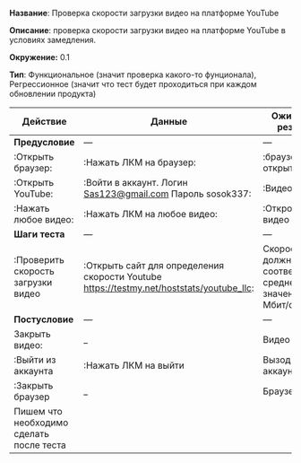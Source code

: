 **Название**: Проверка скорости загрузки видео на платформе YouTube

**Описание**: проверка скорости загрузки видео на платформе YouTube в условиях замедления.

**Окружение:** 0.1 

**Тип**: Функциональное (значит проверка какого-то фунционала), Регрессионное (значит что тест будет проходиться при каждом обновлении продукта)

| Действие                                 | Данные                                                                                   | Ожидаемый результат                                             | Фактический результат            |
|------------------------------------------|------------------------------------------------------------------------------------------|-----------------------------------------------------------------|----------------------------------|
| **Предусловие**                          | —                                                                                        | —                                                               | —                                |
| :Открыть браузер:                        | :Нажать ЛКМ на браузер:                                                                  | :браузер открыт:                                                | :пройдено:                       |
| :Открыть YouTube:                        | :Войти в аккаунт. Логин Sas123@gmail.com Пароль sosok337:                                | :Видео открыто:                                                 | :пройдено:                       |
| :Нажать любое видео:                     | :Нажать ЛКМ на любое видео:                                                              | :Откроется видео                                                | :пройдено                        |
| **Шаги теста**                           | —                                                                                        | —                                                               | —                                |
| :Проверить скорость загрузки видео       | :Открыть сайт для определения скорости Youtube https://testmy.net/hoststats/youtube_llc: | Скорость должна соответствовать среднему значению. 31.9 Мбит/с: | :Скорость составила 13.2 Мбит/с: |
| **Постусловие**                          | —                                                                                        | —                                                               | —                                |
| Закрыть видео:                           | _                                                                                        | Видео закрыто                                                   | :пройдено                        |
| :Выйти из аккаунта                       | :Нажать ЛКМ на выйти                                                                     | Вызод из аккаунта                                               | :пройдено                        |
| :Закрыть браузер                         | _                                                                                        | Браузер закрыт                                                  | :пройдено                        |
| Пишем что необходимо сделать после теста |                                                                                          |                                                                 | :пройдено                        |

